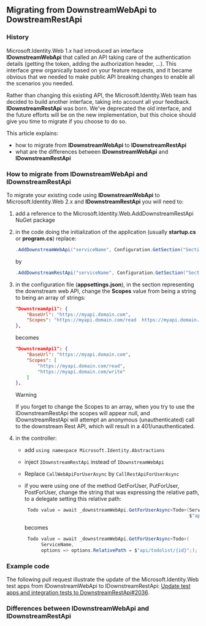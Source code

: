 ## Migrating from DownstreamWebApi to DowstreamRestApi

### History

Microsoft.Identity.Web 1.x had introduced an interface **IDownstreamWebApi** that called an API taking care of the authentication details (getting the token, adding the authorization header, ...). This interface grew organically based on your feature requests, and it became obvious that we needed to make public API breaking changes to enable all the scenarios you needed.

Rather than changing this existing API, the Microsoft.Identity.Web team has decided to build another interface, taking into account all your feedback. **IDownstreamRestApi** was born. We've deprecated the old interface, and the future efforts will be on the new implementation, but this choice should give you time to migrate if you choose to do so.

This article explains:

- how to migrate from **IDownstreamWebApi** to **IDownstreamRestApi**
- what are the differences between **IDownstreamWebApi** and **IDownstreamRestApi**

### How to migrate from IDownstreamWebApi and IDownstreamRestApi

To migrate your existing code using **IDownstreamWebApi** to Microsoft.Identity.Web 2.x and **IDownstreamRestApi** you will need to:

1. add a reference to the Microsoft.Identity.Web.AddDownstreamRestApi NuGet package
1. in the code doing the initialization of the application (usually **startup.cs** or **program.cs**) replace:

   ```csharp
   .AddDownstreamWebApi("serviceName", Configuration.GetSection("SectionName"))
   ```

   by

   ```csharp
   .AddDownstreamRestApi("serviceName", Configuration.GetSection("SectionName"))
   ```

1. in the configuration file (**appsettings.json**), in the section representing the downstream web API, change the **Scopes** value from being a string to being an array of strings:

    ```json
    "DownstreamApi1": {
        "BaseUrl": "https://myapi.domain.com",
        "Scopes": "https://myapi.domain.com/read  https://myapi.domain.com/write"
    },  
    ```
 
    becomes

    ```json
    "DownstreamApi1": {
        "BaseUrl": "https://myapi.domain.com",
        "Scopes": [
            "https://myapi.domain.com/read",
            "https://myapi.domain.com/write" 
        ]
    },  
    ```

    > [!WARNING]
    > If you forget to change the Scopes to an array, when you try to use the IDownstreamRestApi the scopes will appear null, and IDownstreamRestApi will attempt an anonymous (unauthenticated) call to the downstream Rest API, which will result in a 401/unauthenticated.

1. in the controller:

   - add `using namespace Microsoft.Identity.Abstractions`
   - inject `IDownstreamRestApi` instead of `IDownstreamWebApi`
   - Replace `CallWebApiForUserAsync` by `CallRestApiForUserAsync`
   - if you were using one of the method GetForUser, PutForUser, PostForUser, change the string that was expressing the relative path, to a delegate setting this relative path:

     ```csharp
      Todo value = await _downstreamWebApi.GetForUserAsync<Todo>(ServiceName,
                                                                 $"api/todolist/{id}");
     ```

     becomes

     ```csharp
      Todo value = await _downstreamWebApi.GetForUserAsync<Todo>(
           ServiceName,
           options => options.RelativePath = $"api/todolist/{id}";);
     ```

### Example code

The following pull request illustrate the update of the Microsoft.Identity.Web test apps from IDownstreamWebApi to IDownstreamRestApi: [Update test apps and integration tests to DownstreamRestApi#2036](https://github.com/AzureAD/microsoft-identity-web/pull/2036/files).

### Differences between IDownstreamWebApi and IDownstreamRestApi
